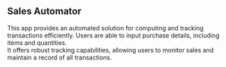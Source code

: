 ## Sales Automator
This app provides an automated solution for computing and tracking transactions efficiently. 
Users are able to input purchase details, including items and quantities.  
It offers robust tracking capabilities, allowing users to monitor sales and maintain a record of all transactions. 
